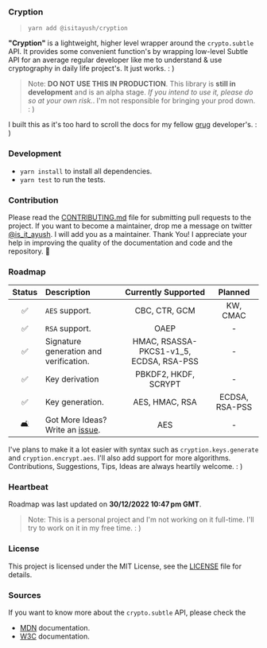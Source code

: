 [issue]: ../issues/new

### Cryption

> `yarn add @isitayush/cryption`

**"Cryption"** is a lightweight, higher level wrapper around the `crypto.subtle` API. It provides some convenient function's by wrapping low-level Subtle API for an average regular developer like me to understand & use cryptography in daily life project's. It just works. : )

>Note: **DO NOT USE THIS IN PRODUCTION**. This library is **still in development** and is an alpha stage. *If you intend to use it, please do so at your own risk.*. I'm not responsible for bringing your prod down. : )

I built this as it's too hard to scroll the docs for my fellow [grug](https://grugbrain.dev/) developer's. : )

### Development

- `yarn install` to install all dependencies.
- `yarn test` to run the tests.

### Contribution

Please read the [CONTRIBUTING.md](CONTRIBUTING.md) file for submitting pull requests to the project. If you want to become a maintainer, drop me a message on twitter [@is_it_ayush](https://twitter.com/is_it_ayush). I will add you as a maintainer. Thank You! I appreciate your help in improving the quality of the documentation and code and the repository. 💙

### Roadmap

|       Status       | Description                            |           Currently Supported           |    Planned     |
| :----------------: | :------------------------------------- | :-------------------------------------: | :------------: |
| :white_check_mark: | `AES` support.                         |              CBC, CTR, GCM              |    KW, CMAC    |
| :white_check_mark: | `RSA` support.                         |                  OAEP                   |       -        |
| :white_check_mark: | Signature generation and verification. | HMAC, RSASSA-PKCS1-v1_5, ECDSA, RSA-PSS |       -        |
| :white_check_mark: | Key derivation                         |          PBKDF2, HKDF, SCRYPT           |       -        |
| :white_check_mark: | Key generation.                        |             AES, HMAC, RSA              | ECDSA, RSA-PSS |
|         🛋️          | Got More Ideas? Write an [issue].      |                   AES                   |       -        |

I've plans to make it a lot easier with syntax such as `cryption.keys.generate` and `cryption.encrypt.aes`. I'll also add support for more algorithms. Contributions, Suggestions, Tips, Ideas are always heartily welcome. : )

### Heartbeat

Roadmap was last updated on **30/12/2022 10:47 pm GMT**.
> Note: This is a personal project and I'm not working on it full-time. I'll try to work on it in my free time. : )

### License

This project is licensed under the MIT License, see the [LICENSE](LICENSE) file for details.

### Sources
If you want to know more about the `crypto.subtle` API, please check the
- [MDN](https://developer.mozilla.org/en-US/docs/Web/API/SubtleCrypto) documentation.
- [W3C](https://www.w3.org/TR/WebCryptoAPI/) documentation.